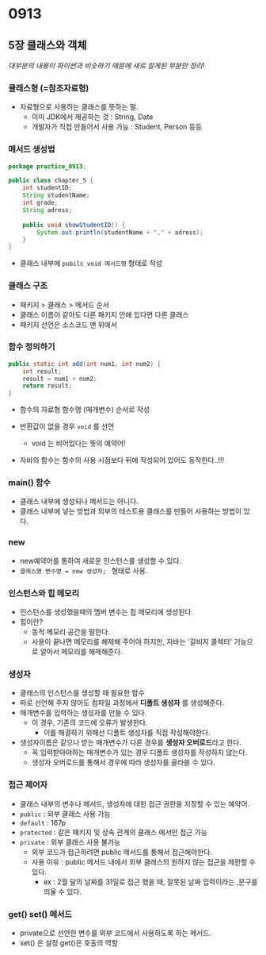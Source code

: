 # 0913

## 5장 클래스와 객체

*대부분의 내용이 파이썬과 비슷하기 때문에 새로 알게된 부분만 정리!*

### 클래스형 (=참조자료형)

* 자료형으로 사용하는 클래스를 뜻하는 말.
  * 이미 JDK에서 제공하는 것 : String, Date
  * 개발자가 직접 만들어서 사용 가능 : Student, Person 등등



### 메서드 생성법

```java
package practice_0913;

public class chapter_5 {
	int studentID;
	String studentName;
	int grade;
	String adress;
	
	public void showStudentID() {
		System.out.println(studentName + "," + adress);
	}
}
```

* 클래스 내부에 `pubilc void 메서드명` 형태로 작성



### 클래스 구조

* 패키지 > 클래스 > 메서드 순서
* 클래스 이름이 같아도 다른 패키지 안에 있다면 다른 클래스
* 패키지 선언은 소스코드 맨 위에서



### 함수 정의하기

```java
public static int add(int num1, int num2) {
	int result;
	result = num1 + num2;
	return result;
}
```

* 함수의 자료형  함수명 (매개변수) 순서로 작성
* 반환값이 없을 경우 `void` 를 선언
  * void 는 비어있다는 뜻의 예약어! 

* 자바의 함수는 함수의 사용 시점보다 뒤에 작성되어 있어도 동작한다..!!! 



### main() 함수

* 클래스 내부에 생성되나 메서드는 아니다.
* 클래스 내부에 넣는 방법과 외부의 테스트용 클래스를 만들어 사용하는 방법이 있다.



### new

* new예약어를 통하여 새로운 인스턴스를 생성할 수 있다.
* `클래스명 변수명 = new 생성자; ` 형태로 사용.



### 인스턴스와 힙 메모리

* 인스턴스를 생성했을때의 멤버 변수는 힙 메모리에 생성된다.
* 힙이란? 
  * 동적 메모리 공간을 말한다. 
  * 사용이 끝나면 메모리를 해제해 주어야 하지만, 자바는 '갈비지 콜렉터' 기능으로 알아서 메모리를 해제해준다.



### 생성자

* 클래스의 인스턴스를 생성할 때 필요한 함수
* 따로 선언해 주지 않아도 컴파일 과정에서 **디폴트 생성자** 를 생성해준다.
* 매개변수를 입력하는 생성자를 만들 수 있다.
  * 이 경우, 기존의 코드에 오류가 발생한다. 
    * 이를 해결하기 위해선 디폴트 생성자를 직접 작성해야한다.
* 생성자이름은 같으나 받는 매개변수가 다른 경우를 **생성자 오버로드**라고 한다.
  * 꼭 입력받아야하는 매개변수가 있는 경우 디폴트 생성자를 작성하지 않는다.
  * 생성자 오버로드를 통해서 경우에 따라 생성자를 골라쓸 수 있다.



### 접근 제어자

* 클래스 내부의 변수나 메서드, 생성자에 대한 접근 권한을 지정할 수 있는 예약어.
* `public` : 외부 클래스 사용 가능
* `default` : 167p
* `protected` : 같은 패키지 및 상속 관계의 클래스 에서만 접근 가능
* `private` : 외부 클래스 사용 불가능
  * 외부 코드가 접근하려면 public 메서드를 통해서 접근해야한다.
  * 사용 이유 : public 메서드 내에서 외부 클래스의 원하지 않는 접근을 제한할 수 있다. 
    * ex : 2월 달의 날짜를 31일로 접근 했을 때, 잘못된 날짜 입력이라는 ,문구를 띄울 수 있다.



### get() set() 메서드

* private으로 선언한 변수를 외부 코드에서 사용하도록 하는 메서드.
* set() 은 설정 get()은 호출의 역할

